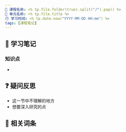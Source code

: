 ```yaml
---
📁 课程名称: <% tp.file.folder(true).split("/").pop() %>
📁 单元名称: <% tp.file.title %>
🕒 学习时间: <% tp.date.now("YYYY-MM-DD HH:mm") %>
tags: [课程笔记]
---
```


## 📝 学习笔记
### 知识点
- 


## ❓ 疑问反思

- 这一节中不理解的地方
- 想要深入研究的点

## 🔗 相关词条